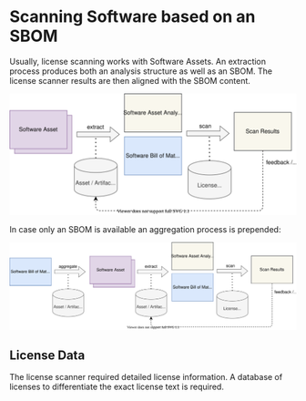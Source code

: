 # Scanning Software based on an SBOM

Usually, license scanning works with Software Assets. An extraction process produces both an analysis structure as well 
as an SBOM. The license scanner results are then aligned with the SBOM content.

![Asset Scanning from Asset](figures/05-asset-to-scan.svg)

In case only an SBOM is available an aggregation process is prepended:

![Asset Scanning from SBOM](figures/06-sbom-to-scan.svg)

## License Data

The license scanner required detailed license information. A database of licenses to differentiate the exact license
text is required.